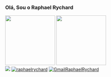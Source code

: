 ### Olá, Sou o Raphael Rychard

<div style= "text-aling=Center">
    <img height=160em src="https://github-readme-stats.vercel.app/api?username=raphaelrychard&show_icons=true&theme=tokyonight">
    <img height=160em  src="https://github-readme-stats.vercel.app/api/top-langs/?username=raphaelrychard&layout=compact&theme=tokyonight">
</div>

<div>
    <a href="https://www.linkedin.com/in/raphaelrychard/" alt="LikendinRaphaeRychard">
        <img src="https://img.shields.io/badge/LinkedIn-0077B5?style=for-the-badge&logo=linkedin&logoColor=white"></a>
    
   <a href="https://t.me/RaphaelRychard">
       <img src="https://img.shields.io/badge/Telegram-2CA5E0?style=for-the-badge&logo=telegram&logoColor=white" alt="raphaelrychard"></a>
    
   <a href="mailto:raph.rych@gmail.com">
        <img src="https://img.shields.io/badge/Gmail-D14836?style=for-the-badge&logo=gmail&logoColor=white" alt="GmailRaphaelRychard">
</div>
